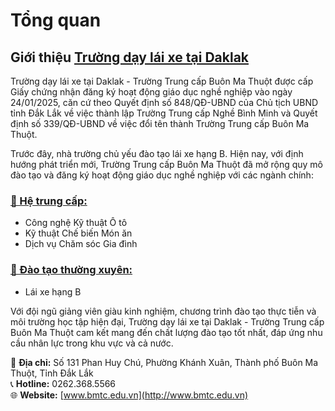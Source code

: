# Tổng quan

## Giới thiệu [Trường dạy lái xe tại Daklak](https://bmtc.edu.vn/)


Trường dạy lái xe tại Daklak - Trường Trung cấp Buôn Ma Thuột được cấp Giấy chứng nhận đăng ký hoạt động giáo dục nghề nghiệp vào ngày 24/01/2025, căn cứ theo Quyết định số 848/QĐ-UBND của Chủ tịch UBND tỉnh Đắk Lắk về việc thành lập Trường Trung cấp Nghề Bình Minh và Quyết định số 339/QĐ-UBND về việc đổi tên thành Trường Trung cấp Buôn Ma Thuột.

Trước đây, nhà trường chủ yếu đào tạo lái xe hạng B. Hiện nay, với định hướng phát triển mới, Trường Trung cấp Buôn Ma Thuột đã mở rộng quy mô đào tạo và đăng ký hoạt động giáo dục nghề nghiệp với các ngành chính:

### [🔹 Hệ trung cấp:](https://bmtc.edu.vn/chuong-trinh-trung-cap)
- Công nghệ Kỹ thuật Ô tô
- Kỹ thuật Chế biến Món ăn
- Dịch vụ Chăm sóc Gia đình

### [🔹 Đào tạo thường xuyên:](https://bmtc.edu.vn/lai-xe-hang-b/)
- Lái xe hạng B

Với đội ngũ giảng viên giàu kinh nghiệm, chương trình đào tạo thực tiễn và môi trường học tập hiện đại, Trường dạy lái xe tại Daklak - Trường Trung cấp Buôn Ma Thuột cam kết mang đến chất lượng đào tạo tốt nhất, đáp ứng nhu cầu nhân lực trong khu vực và cả nước.

📍 **Địa chỉ:** Số 131 Phan Huy Chú, Phường Khánh Xuân, Thành phố Buôn Ma Thuột, Tỉnh Đắk Lắk  
📞 **Hotline:** 0262.368.5566  
🌐 **Website:** [www.bmtc.edu.vn](http://www.bmtc.edu.vn)

